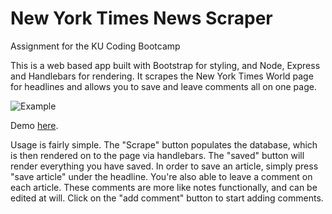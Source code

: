 # New York Times News Scraper
Assignment for the KU Coding Bootcamp

This is a web based app built with Bootstrap for styling, and Node, Express and Handlebars for rendering. It scrapes the New York Times World page for headlines and allows you to save and leave comments all on one page.

![Example](https://i.imgur.com/LK8KJNk.png)

Demo [here](http://mjh-scraper.herokuapp.com/).

Usage is fairly simple. The "Scrape" button populates the database, which is then rendered on to the page via handlebars. The "saved" button will render everything you have saved. In order to save an article, simply press "save article" under the headline. You're also able to leave a comment on each article. These comments are more like notes functionally, and can be edited at will. Click on the "add comment" button to start adding comments.